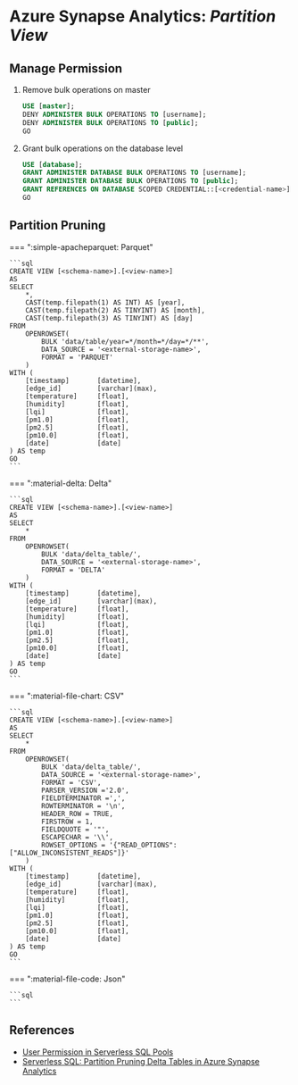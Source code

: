 # Azure Synapse Analytics: _Partition View_

## Manage Permission

1.  Remove bulk operations on master

    ```sql
    USE [master];
    DENY ADMINISTER BULK OPERATIONS TO [username];
    DENY ADMINISTER BULK OPERATIONS TO [public];
    GO
    ```

2.  Grant bulk operations on the database level

    ```sql
    USE [database];
    GRANT ADMINISTER DATABASE BULK OPERATIONS TO [username];
    GRANT ADMINISTER DATABASE BULK OPERATIONS TO [public];
    GRANT REFERENCES ON DATABASE SCOPED CREDENTIAL::[<credential-name>] TO [<user-name>];
    GO
    ```

## Partition Pruning

=== ":simple-apacheparquet: Parquet"

    ```sql
    CREATE VIEW [<schema-name>].[<view-name>]
    AS
    SELECT
        *,
    	CAST(temp.filepath(1) AS INT) AS [year],
    	CAST(temp.filepath(2) AS TINYINT) AS [month],
    	CAST(temp.filepath(3) AS TINYINT) AS [day]
    FROM
        OPENROWSET(
            BULK 'data/table/year=*/month=*/day=*/**',
            DATA_SOURCE = '<external-storage-name>',
            FORMAT = 'PARQUET'
        )
    WITH (
        [timestamp]       [datetime],
        [edge_id]         [varchar](max),
        [temperature]     [float],
        [humidity]        [float],
        [lqi]             [float],
        [pm1.0]           [float],
        [pm2.5]           [float],
        [pm10.0]          [float],
        [date]            [date]
    ) AS temp
    GO
    ```

=== ":material-delta: Delta"

    ```sql
    CREATE VIEW [<schema-name>].[<view-name>]
    AS
    SELECT
        *
    FROM
        OPENROWSET(
            BULK 'data/delta_table/',
            DATA_SOURCE = '<external-storage-name>',
            FORMAT = 'DELTA'
        )
    WITH (
        [timestamp]       [datetime],
        [edge_id]         [varchar](max),
        [temperature]     [float],
        [humidity]        [float],
        [lqi]             [float],
        [pm1.0]           [float],
        [pm2.5]           [float],
        [pm10.0]          [float],
        [date]            [date]
    ) AS temp
    GO
    ```

=== ":material-file-chart: CSV"

    ```sql
    CREATE VIEW [<schema-name>].[<view-name>]
    AS
    SELECT
        *
    FROM
        OPENROWSET(
            BULK 'data/delta_table/',
            DATA_SOURCE = '<external-storage-name>',
            FORMAT = 'CSV',
            PARSER_VERSION ='2.0',
            FIELDTERMINATOR =',',
            ROWTERMINATOR = '\n',
            HEADER_ROW = TRUE,
            FIRSTROW = 1,
            FIELDQUOTE = '"',
            ESCAPECHAR = '\\',
            ROWSET_OPTIONS = '{"READ_OPTIONS":["ALLOW_INCONSISTENT_READS"]}'
        )
    WITH (
        [timestamp]       [datetime],
        [edge_id]         [varchar](max),
        [temperature]     [float],
        [humidity]        [float],
        [lqi]             [float],
        [pm1.0]           [float],
        [pm2.5]           [float],
        [pm10.0]          [float],
        [date]            [date]
    ) AS temp
    GO
    ```

=== ":material-file-code: Json"

    ```sql
    ```

## References

- [User Permission in Serverless SQL Pools](https://www.serverlesssql.com/user-permissions-in-serverless-sql-pools-external-tables-vs-views/)
- [Serverless SQL: Partition Pruning Delta Tables in Azure Synapse Analytics](https://www.serverlesssql.com/partition-pruning-delta-tables-in-azure-synapse-analytics/#Database_Types)
